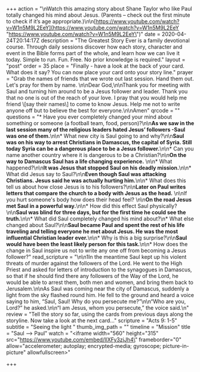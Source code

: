 +++
action = "\nWatch this amazing story about Shane Taylor who like Paul totally changed his mind about Jesus. (Parents – check out the first minute to check if it’s age appropriate.)\n\n[https://www.youtube.com/watch?v=W1n5M9L2EeY](https://www.youtube.com/watch?v=W1n5M9L2EeY \"https://www.youtube.com/watch?v=W1n5M9L2EeY\")"
date = 2020-04-24T20:14:17Z
description = "The Greatest Story Ever is a family devotional course.  Through daily sessions discover how each story, character and event in the Bible forms part of the whole, and learn how we can live it today. Simple to run. Fun. Free. No prior knowledge is required."
layout = "post"
order = 35
place = "Finally - have a look at the back of your card. What does it say? You can now place your card onto your story line."
prayer = "Grab the names of friends that we wrote out last session. Hand them out. Let's pray for them by name. \n\nDear God,\n\nThank you for meeting with Saul and turning him around to be a Jesus follower and leader. Thank you that no one is out of the reach of your love.  I pray that you would help me friend \\[say their names\\] to come to know Jesus. Help me not to write anyone off but to believe the best for everyone.\n\nAmen"
qrcode = ""
questions = "* Have you ever completely changed your mind about something or someone (a football team, food, person)?\n\n**As we saw in the last session many of the religious leaders hated Jesus’ followers -Saul was one of them.**\n\n* What new city is  Saul going to and why?\n\n**Saul was on his way to arrest Christians in Damascus, the capital of Syria. Still today Syria can be a dangerous place to be a Jesus follower.**\n\n* Can you name another country where it is dangerous to be a Christian?\n\n**On the way to Damascus Saul has a life changing experience.** \n\n* What happened?\n\n**It was Jesus that stopped Saul on his deadly mission.**\n\n* What did Jesus say to Saul?\n\n**Even though Saul was attacking Christians. Jesus said he was actually hurting him.**\n\n* What does this tell us about how close Jesus is to his followers?\n\n**Later on Paul writes letters that compare the church to a body with Jesus as the head.** \n\nIf you hurt someone's body how does their head feel? \n\n**On the road Jesus met Saul in a powerful way.**\n\n* How did this effect Saul physically?\n\n**Saul was blind for three days, but for the first time he could see the truth.**\n\n* What did Saul completely changed his mind about?\n* What else changed about Saul?\n\n**Saul became Paul and spent the rest of his life traveling and telling everyone he met about Jesus. He was the most influential Christian leader ever.**\n\n* Why is this a big surprise?\n\n**Saul would have been the least likely person for this task.**\n\n* How does the change in Saul inspire us not to write any one off from becoming a Jesus follower?"
read_scripture = "\n\n1In the meantime Saul kept up his violent threats of murder against the followers of the Lord.  He went to the High Priest and asked for letters of introduction to the synagogues in Damascus, so that if he should find there any followers of the Way of the Lord, he would be able to arrest them, both men and women, and bring them back to Jerusalem.\n\nAs Saul was coming near the city of Damascus, suddenly a light from the sky flashed round him. He fell to the ground and heard a voice saying to him, “Saul, Saul! Why do you persecute me?”\n\n“Who are you, Lord?” he asked.\n\n“I am Jesus, whom you persecute,” the voice said.\n"
review = "Tell the story so far, using the cards from previous days along the storyline.   Now take a look at the next card…"
scripture = "Acts 9: 1-5"
subtitle = "Seeing the light "
thumb_img_path = ""
timeline = "Mission"
title = "Saul --> Paul"
watch = "<iframe width=\"560\" height=\"315\" src=\"https://www.youtube.com/embed/IlXFy3zjJh4\" frameborder=\"0\" allow=\"accelerometer; autoplay; encrypted-media; gyroscope; picture-in-picture\" allowfullscreen></iframe>"

+++
